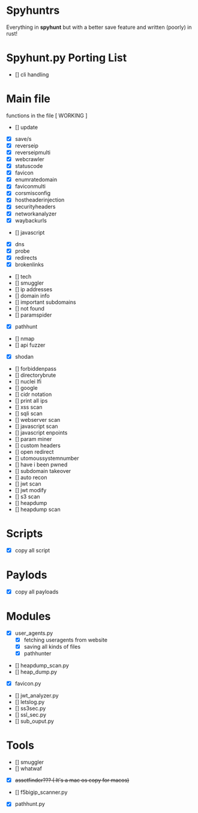 # Spyhuntrs

Everything in **spyhunt** but with a better save feature and written (poorly) in rust!

# Spyhunt.py Porting List

- [] cli handling

# Main file

functions in the file [ WORKING ]

- [] update
- [x] save/s
- [x] reverseip
- [x] reverseipmulti
- [x] webcrawler
- [x] statuscode
- [x] favicon
- [x] enumratedomain
- [x] faviconmulti
- [x] corsmisconfig
- [x] hostheaderinjection
- [x] securityheaders
- [x] networkanalyzer
- [x] waybackurls
- [] javascript
- [x] dns
- [x] probe
- [x] redirects
- [x] brokenlinks
- [] tech
- [] smuggler
- [] ip addresses
- [] domain info
- [] important subdomains
- [] not found
- [] paramspider
- [x] pathhunt
- [] nmap
- [] api fuzzer
- [x] shodan
- [] forbiddenpass
- [] directorybrute
- [] nuclei lfi
- [] google
- [] cidr notation
- [] print all ips
- [] xss scan
- [] sqli scan
- [] webserver scan
- [] javascript scan
- [] javascript enpoints
- [] param miner
- [] custom headers
- [] open redirect
- [] utomoussystemnumber
- [] have i been pwned
- [] subdomain takeover
- [] auto recon
- [] jwt scan
- [] jwt modify
- [] s3 scan
- [] heapdump
- [] heapdump scan

# Scripts

- [x] copy all script

# Paylods

- [x] copy all payloads

# Modules

- [x] user_agents.py
  - [x] fetching useragents from website
  - [x] saving all kinds of files
  - [x] pathhunter
- [] heapdump_scan.py
- [] heap_dump.py
- [x] favicon.py
- [] jwt_analyzer.py
- [] letslog.py
- [] ss3sec.py
- [] ssl_sec.py
- [] sub_ouput.py

# Tools

- [] smuggler
- [] whatwaf
- [x] ~~assetfinder??? ( It's a mac os copy for macos)~~
- [] f5bigip_scanner.py
- [x] pathhunt.py
